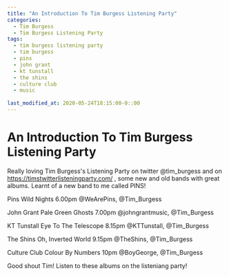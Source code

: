 ```yaml
---
title: "An Introduction To Tim Burgess Listening Party"
categories:
  - Tim Burgess
  - Tim Burgess Listening Party
tags:
  - tim burgess listening party
  - tim burgess
  - pins
  - john grant
  - kt tunstall
  - the shins
  - culture club
  - music
  
last_modified_at: 2020-05-24T18:15:00-0::00
---
```


# An Introduction To Tim Burgess Listening Party

Really loving Tim Burgess's Listening Party on twitter @tìm_burgess and on https://timstwitterlisteningparty.com/ , some new and old bands with great albums. Learnt of a new band to me called PINS! 

Pins
Wild Nights
6.00pm
@WeArePins, @Tim_Burgess

John Grant
Pale Green Ghosts
7.00pm
@johngrantmusic, @Tim_Burgess

KT Tunstall
Eye To The Telescope
8.15pm
@KTTunstall, @Tim_Burgess

The Shins
Oh, Inverted World
9.15pm
@TheShins, @Tim_Burgess

Culture Club
Colour By Numbers
10pm
@BoyGeorge, @Tim_Burgess


Good shout Tim! Listen to these albums on the listeniang party!

